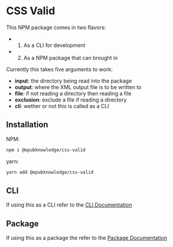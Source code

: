 # CSS Valid

This NPM package comes in two flavors:

- 1. As a CLI for development
- 2. As a NPM package that can brought in

Currently this takes five arguments to work:

- **input**: the directory being read into the package
- **output**: where the XML output file is to be written to
- **file**: if not reading a directory then reading a file
- **exclusion**: exclude a file if reading a directory
- **cli**: wether or not this is called as a CLI

## Installation

NPM:

```bash
npm i @epubknowledge/css-valid
```

yarn:

```bash
yarn add @epubknowledge/css-valid
```

## CLI

If using this as a CLI refer to the [CLI Documentation](./cli.md)

## Package

If using this as a package the refer to the [Package Documentation](./package.md)
